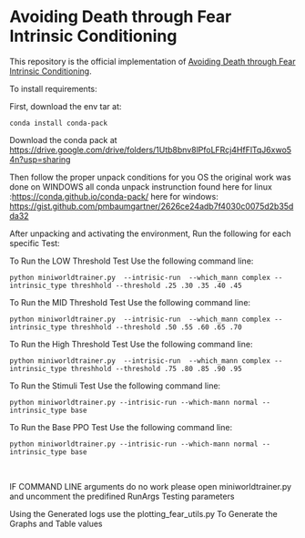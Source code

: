 # Avoiding Death through Fear Intrinsic Conditioning

This repository is the official implementation of [Avoiding Death through Fear Intrinsic Conditioning](). 


To install requirements:

First, download the env tar at:

```
conda install conda-pack
```

Download the conda pack at https://drive.google.com/drive/folders/1Utb8bnv8lPfoLFRcj4HfFlTqJ6xwo54n?usp=sharing

Then follow the proper unpack conditions for you OS the original work was done on WINDOWS all conda unpack instrunction found 
here for linux :https://conda.github.io/conda-pack/
here for windows: https://gist.github.com/pmbaumgartner/2626ce24adb7f4030c0075d2b35dda32

After unpacking and activating the environment, Run the following for each specific Test:

To Run the LOW Threshold Test Use the following command line:

```
python miniworldtrainer.py  --intrisic-run  --which_mann complex --intrinsic_type threshhold --threshold .25 .30 .35 .40 .45 
```

To Run the MID Threshold Test Use the following command line:

```
python miniworldtrainer.py  --intrisic-run  --which_mann complex --intrinsic_type threshhold --threshold .50 .55 .60 .65 .70 
```


To Run the High Threshold Test Use the following command line:

```
python miniworldtrainer.py  --intrisic-run  --which_mann complex --intrinsic_type threshhold --threshold .75 .80 .85 .90 .95 
```


To Run the Stimuli Test Use the following command line:

```
python miniworldtrainer.py --intrisic-run --which-mann normal --intrinsic_type base
```

To Run the Base PPO Test Use the following command line:

```
python miniworldtrainer.py --intrisic-run --which-mann normal --intrinsic_type base
```
<br/>

IF COMMAND LINE arguments do no work please open miniworldtrainer.py  and uncomment the predifined RunArgs Testing parameters 

Using the Generated logs use the plotting_fear_utils.py 
To Generate the Graphs and Table values


